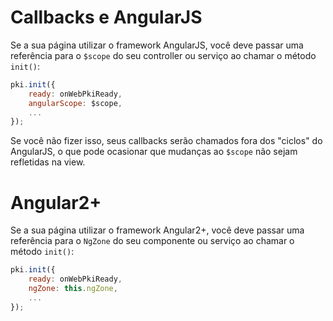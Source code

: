 ﻿# Callbacks e AngularJS

Se a sua página utilizar o framework AngularJS, você deve passar uma referência para o `$scope` do seu controller ou serviço ao chamar o método `init()`:

```javascript
pki.init({
    ready: onWebPkiReady,
    angularScope: $scope,
    ...
});
```

Se você não fizer isso, seus callbacks serão chamados fora dos "ciclos" do AngularJS, o que pode ocasionar que mudanças ao `$scope` não sejam refletidas na view.

# Angular2+

Se a sua página utilizar o framework Angular2+, você deve passar uma referência para o `NgZone` do seu componente ou serviço ao chamar o método `init()`:

```javascript
pki.init({
    ready: onWebPkiReady,
    ngZone: this.ngZone,
    ...
});
```